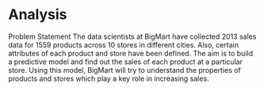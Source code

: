 # Analysis
Problem Statement
The data scientists at BigMart have collected 2013 sales data for 1559 products across 10 stores in different cities. Also, certain attributes of each product and store have been defined. 
The aim is to build a predictive model and find out the sales of each product at a particular store.
Using this model, BigMart will try to understand the properties of products and stores which play a key role in increasing sales.
